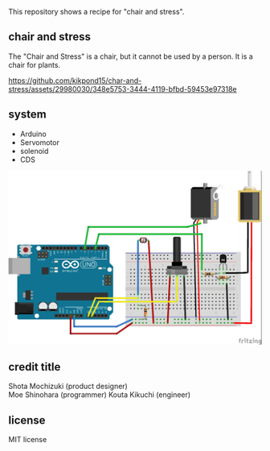 This repository shows a recipe for "chair and stress".

## chair and stress
The "Chair and Stress" is a chair, but it cannot be used by a person.
It is a chair for plants.



https://github.com/kikpond15/char-and-stress/assets/29980030/348e5753-3444-4119-bfbd-59453e97318e


## system
- Arduino
- Servomotor
- solenoid
- CDS

![circuit diagram](img/circuit_diagram.jpg)

## credit title

Shota Mochizuki (product designer)  
Moe Shinohara (programmer)
Kouta Kikuchi (engineer)

## license
MIT license
